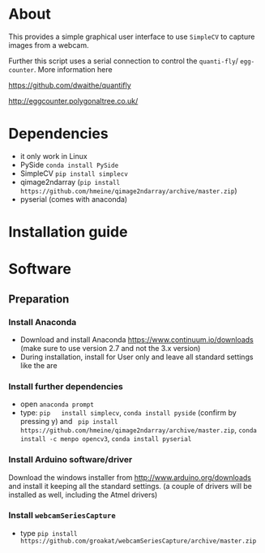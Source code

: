 # About
This provides a simple graphical user interface to use `SimpleCV` to capture images from a webcam.

Further this script uses a serial connection to control the `quanti-fly`/ `egg-counter`. More information here

https://github.com/dwaithe/quantifly

http://eggcounter.polygonaltree.co.uk/



# Dependencies
- it only work in Linux
- PySide `conda install PySide`
- SimpleCV `pip install simplecv`
- qimage2ndarray (`pip install https://github.com/hmeine/qimage2ndarray/archive/master.zip`)
- pyserial (comes with anaconda)

# Installation guide

# Software

## Preparation

### Install Anaconda
- Download and install Anaconda https://www.continuum.io/downloads (make sure to use version 2.7 and not the 3.x version)
- During installation, install for User only and leave all standard settings like the are

### Install further dependencies
- open `anaconda prompt` 
- type: `pip   install simplecv`, `conda install pyside` (confirm by pressing y) and ` pip install https://github.com/hmeine/qimage2ndarray/archive/master.zip`, `conda install -c menpo opencv3`, `conda install pyserial`

### Install Arduino software/driver
Download the windows installer from http://www.arduino.org/downloads and install it keeping all the standard settings. (a couple of drivers will be installed as well, including the Atmel drivers)


### Install `webcamSeriesCapture`
- type `pip install https://github.com/groakat/webcamSeriesCapture/archive/master.zip`

